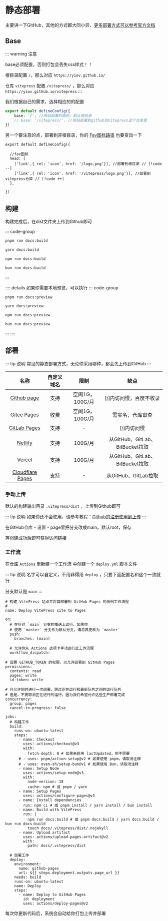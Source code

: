 # 静态部署

<update />

主要讲一下GitHub，其他的方式都大同小异，[更多部署方式可以参考官方文档](https://vitepress.dev/zh/guide/deploy)



## Base

::: warning 注意

base必须配置，否则打包会丢失css样式！！

根目录配置 `/`，那么对应 `https://yiov.github.io/`

仓库 `vitepress` 配置 `/vitepress/` ，那么对应 `https://yiov.github.io/vitepress`
:::

我们根据自己的需求，选择相应的的配置

```ts
export default defineConfig({
    base: '/', //网站部署的路径，默认根目录
    // base: '/vitepress/', //网站部署到github的vitepress这个仓库里
})
```

另一个要注意的点，部署到非根目录，你的 [Fav图标路径](./page.md#fav图标) 也要变动一下

```ts{5-6}
export default defineConfig({

  //fav图标
  head: [
    ['link',{ rel: 'icon', href: '/logo.png'}], //部署到根目录 // [!code --]
    ['link',{ rel: 'icon', href: '/vitepress/logo.png'}], //部署到vitepress仓库 // [!code ++]
  ],

})
```


## 构建

构建完成后，在dist文件夹上传到Github即可

::: code-group
```sh [pmpm]
pnpm run docs:build
```

```sh [yarn]
yarn docs:build
```

```sh [npm]
npm run docs:build
```

```sh [bun]
bun run docs:build
```
:::




:::: details 如果你需要本地预览，可以执行
::: code-group
```sh [pmpm]
pnpm run docs:preview
```

```sh [yarn]
yarn docs:preview
```

```sh [npm]
npm run docs:preview
```

```sh [bun]
bun run docs:preview
```
:::
::::


## 部署

::: tip 说明
常见的静态部署方式，无论你采用哪种，都会先上传到GitHub
:::

| 名称 | 自定义域名 | 限制 | 缺点 |
|:-:|:-:|:-:|:-:|
| [Github page](https://pages.github.com/) | 支持 | 空间1G，100G/月 | 国内访问慢，百度不收录 |
| [Gitee Pages](https://gitee.com/help/articles/4136#article-header0) | 收费 | 空间1G，100G/月 | 需实名，仓库审查 |
| [GitLab Pages](https://docs.gitlab.cn/jh/user/project/pages/index.html) | 支持 | - | 国内访问慢 |
| |
| [Netlify](https://docs.netlify.com/get-started/) | 支持 | 100G/月 | 从GitHub、GitLab、BitBucket拉取 |
| [Vercel](https://vercel.com/docs/concepts/get-started) | 支持 | 100G/月 | 从GitHub、GitLab、BitBucket拉取 |
| [Cloudflare Pages](https://developers.cloudflare.com/pages/get-started/) | 支持 | - | 从GitHub、GitLab拉取 |

### 手动上传

默认的构建输出目录 `.vitepress/dist` ，上传到Github即可

::: tip 说明
如果你还不会使用，请参考教程：[Github的注册使用到上传](https://yiov.top/website/pages/github.html)
:::


在GitHub仓库 - 设置 - page里把分支改成main，默认root，保存


等创建成功后即可获得访问链接



### 工作流

在仓库 `Actions` 里新建一个工作流 中创建一个 `deploy.yml` 脚本文件

::: tip 说明
名字可以自定义，不用非得用 `deploy` ，只要下面配置名和这个一致就行

分支默认是 `main`
:::


```yml{3,9}
# 构建 VitePress 站点并将其部署到 GitHub Pages 的示例工作流程
#
name: Deploy VitePress site to Pages

on:
  # 在针对 `main` 分支的推送上运行。如果你
  # 使用 `master` 分支作为默认分支，请将其更改为 `master`
  push:
    branches: [main]

  # 允许你从 Actions 选项卡手动运行此工作流程
  workflow_dispatch:

# 设置 GITHUB_TOKEN 的权限，以允许部署到 GitHub Pages
permissions:
  contents: read
  pages: write
  id-token: write

# 只允许同时进行一次部署，跳过正在运行和最新队列之间的运行队列
# 但是，不要取消正在进行的运行，因为我们希望允许这些生产部署完成
concurrency:
  group: pages
  cancel-in-progress: false

jobs:
  # 构建工作
  build:
    runs-on: ubuntu-latest
    steps:
      - name: Checkout
        uses: actions/checkout@v3
        with:
          fetch-depth: 0 # 如果未启用 lastUpdated，则不需要
      # - uses: pnpm/action-setup@v2 # 如果使用 pnpm，请取消注释
      # - uses: oven-sh/setup-bun@v1 # 如果使用 Bun，请取消注释
      - name: Setup Node
        uses: actions/setup-node@v3
        with:
          node-version: 18
          cache: npm # 或 pnpm / yarn
      - name: Setup Pages
        uses: actions/configure-pages@v3
      - name: Install dependencies
        run: npm ci # 或 pnpm install / yarn install / bun install
      - name: Build with VitePress
        run: |
          npm run docs:build # 或 pnpm docs:build / yarn docs:build / bun run docs:build
          touch docs/.vitepress/dist/.nojekyll
      - name: Upload artifact
        uses: actions/upload-pages-artifact@v2
        with:
          path: docs/.vitepress/dist

  # 部署工作
  deploy:
    environment:
      name: github-pages
      url: ${{ steps.deployment.outputs.page_url }}
    needs: build
    runs-on: ubuntu-latest
    name: Deploy
    steps:
      - name: Deploy to GitHub Pages
        id: deployment
        uses: actions/deploy-pages@v2
```

每次你更新代码后，系统会自动给你打包上传并部署